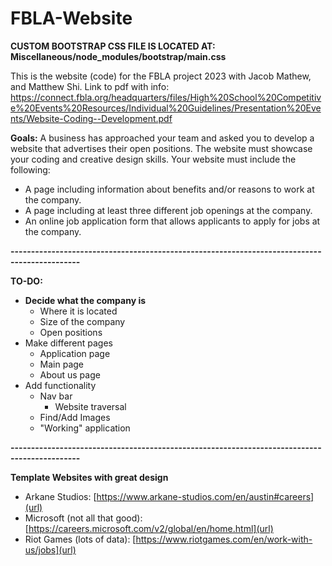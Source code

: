 # FBLA-Website

**CUSTOM BOOTSTRAP CSS FILE IS LOCATED AT: Miscellaneous/node_modules/bootstrap/main.css**

This is the website (code) for the FBLA project 2023 with Jacob Mathew, and Matthew Shi.
Link to pdf with info: https://connect.fbla.org/headquarters/files/High%20School%20Competitive%20Events%20Resources/Individual%20Guidelines/Presentation%20Events/Website-Coding--Development.pdf

**Goals:**
A business has approached your team and asked you to develop a website that advertises
their open positions. The website must showcase your coding and creative design skills. Your
website must include the following:
  - A page including information about benefits and/or reasons to work at the company.
  - A page including at least three different job openings at the company.
  - An online job application form that allows applicants to apply for jobs at the company.

**---------------------------------------------------------------------------------------------**

**TO-DO:**
  - **Decide what the company is**
      - Where it is located
      - Size of the company
      - Open positions
  -  Make different pages
      - Application page
      - Main page
      - About us page
  - Add functionality
      - Nav bar
        - Website traversal 
      - Find/Add Images
      - "Working" application 

**---------------------------------------------------------------------------------------------**
  
**Template Websites with great design**
  - Arkane Studios: [https://www.arkane-studios.com/en/austin#careers](url)
  - Microsoft (not all that good): [https://careers.microsoft.com/v2/global/en/home.html](url)
  - Riot Games (lots of data): [https://www.riotgames.com/en/work-with-us/jobs](url)
